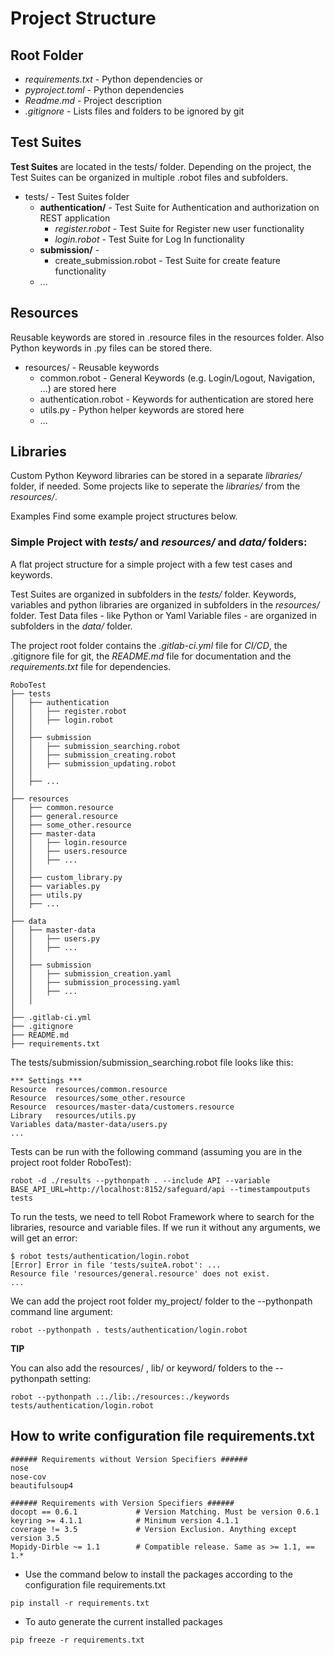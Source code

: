 # Project Structure
## Root Folder

- _requirements.txt_ - Python dependencies or
- _pyproject.toml_ - Python dependencies
- _Readme.md_ - Project description 
- _.gitignore_ - Lists files and folders to be ignored by git

## Test Suites
**Test Suites** are located in the tests/ folder.
Depending on the project, the Test Suites can be organized in multiple .robot files and subfolders.

- tests/ - Test Suites folder
  - **authentication/** - Test Suite for Authentication and authorization on REST application
    - _register.robot_ - Test Suite for Register new user functionality
    - _login.robot_ - Test Suite for Log In functionality
  - **submission/** - 
    - create_submission.robot - Test Suite for create feature functionality
  - ...

## Resources
Reusable keywords are stored in .resource files in the resources folder.
Also Python keywords in .py files can be stored there.

- resources/ - Reusable keywords
  - common.robot - General Keywords (e.g. Login/Logout, Navigation, ...) are stored here
  - authentication.robot - Keywords for authentication are stored here
  - utils.py - Python helper keywords are stored here
  - ...

## Libraries
Custom Python Keyword libraries can be stored in a separate _libraries/_ folder, if needed.
Some projects like to seperate the _libraries/_ from the _resources/_.

Examples
Find some example project structures below.

### Simple Project with _tests/_ and _resources/_ and _data/_ folders:
A flat project structure for a simple project with a few test cases and keywords.

Test Suites are organized in subfolders in the _tests/_ folder. Keywords, variables and python libraries are organized in subfolders in the _resources/_ folder. Test Data files - like Python or Yaml Variable files - are organized in subfolders in the _data/_ folder.

The project root folder contains the _.gitlab-ci.yml_ file for _CI/CD_, the .gitignore file for git, the _README.md_ file for documentation and the _requirements.txt_ file for dependencies.

```
RoboTest
├── tests
│   ├── authentication
│   │   ├── register.robot
│   │   ├── login.robot
│   │   
│   ├── submission
│   │   ├── submission_searching.robot
│   │   ├── submission_creating.robot
│   │   ├── submission_updating.robot
│   │   
│   ├── ...
│   
├── resources
│   ├── common.resource
│   ├── general.resource
│   ├── some_other.resource
│   ├── master-data
│   │   ├── login.resource
│   │   ├── users.resource
│   │   ├── ...
│   │   
│   ├── custom_library.py
│   ├── variables.py
│   ├── utils.py
│   ├── ...
│
├── data
│   ├── master-data
│   │   ├── users.py
│   │   ├── ...
│   │
│   ├── submission
│   │   ├── submission_creation.yaml
│   │   ├── submission_processing.yaml
│   │   ├── ...
│   │   
│
├── .gitlab-ci.yml
├── .gitignore
├── README.md
├── requirements.txt
```
The tests/submission/submission_searching.robot file looks like this:

```robotframework
*** Settings ***
Resource  resources/common.resource
Resource  resources/some_other.resource
Resource  resources/master-data/customers.resource
Library   resources/utils.py
Variables data/master-data/users.py
...
```

Tests can be run with the following command (assuming you are in the project root folder RoboTest):
```commandline
robot -d ./results --pythonpath . --include API --variable BASE_API_URL=http://localhost:8152/safeguard/api --timestampoutputs tests
```

To run the tests, we need to tell Robot Framework where to search for the libraries, resource and variable files. If we run it without any arguments, we will get an error:
```commandline
$ robot tests/authentication/login.robot
[Error] Error in file 'tests/suiteA.robot': ...
Resource file 'resources/general.resource' does not exist.
...
```
We can add the project root folder my_project/ folder to the --pythonpath command line argument:
```commandline
robot --pythonpath . tests/authentication/login.robot
```

**TIP** 

You can also add the resources/ , lib/ or keyword/ folders to the --pythonpath setting:
```commandline
robot --pythonpath .:./lib:./resources:./keywords tests/authentication/login.robot
```

## How to write configuration file requirements.txt

```text
###### Requirements without Version Specifiers ######
nose
nose-cov
beautifulsoup4

###### Requirements with Version Specifiers ######
docopt == 0.6.1             # Version Matching. Must be version 0.6.1
keyring >= 4.1.1            # Minimum version 4.1.1
coverage != 3.5             # Version Exclusion. Anything except version 3.5
Mopidy-Dirble ~= 1.1        # Compatible release. Same as >= 1.1, == 1.*
```
- Use the command below to install the packages according to the configuration file requirements.txt
```commandline
pip install -r requirements.txt
```
- To auto generate the current installed packages
```commandline
pip freeze -r requirements.txt
```